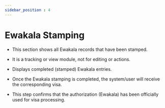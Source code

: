 ```yaml
---
sidebar_position : 4
---
```


# Ewakala Stamping

  - This section shows all Ewakala records that have been stamped.

  - It is a tracking or view module, not for editing or actions.

  - Displays completed (stamped) Ewakala entries.

  - Once the Ewakala stamping is completed, the system/user will receive the corresponding visa.

  - This step confirms that the authorization (Ewakala) has been officially used for visa processing.